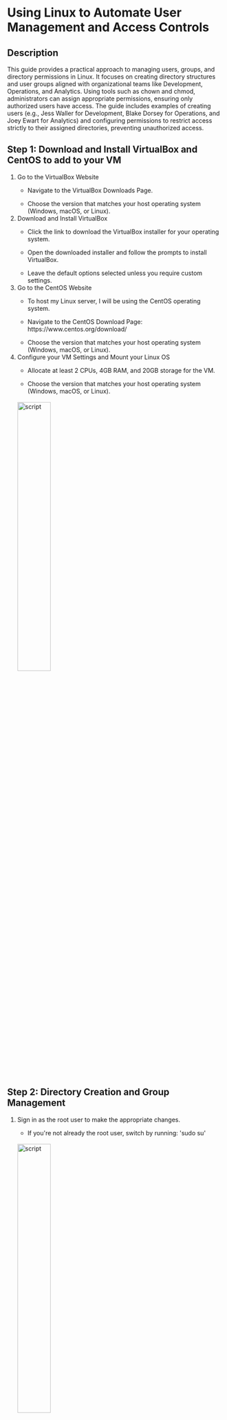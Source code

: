# Using Linux to Automate User Management and Access Controls
<h2>Description</h2>
This guide provides a practical approach to managing users, groups, and directory permissions in Linux. It focuses on creating directory structures and user groups aligned with organizational teams like Development, Operations, and Analytics. Using tools such as chown and chmod, administrators can assign appropriate permissions, ensuring only authorized users have access.
The guide includes examples of creating users (e.g., Jess Waller for Development, Blake Dorsey for Operations, and Joey Ewart for Analytics) and configuring permissions to restrict access strictly to their assigned directories, preventing unauthorized access.
<br />
<h2>Step 1: Download and Install VirtualBox and CentOS to add to your VM </h2>
<ol>
   <li>Go to the VirtualBox Website</li>
   <ul>
      <li>Navigate to the VirtualBox Downloads Page.</li>
   </ul>
   <ul>
      <li>Choose the version that matches your host operating system (Windows, macOS, or Linux).</li>
   </ul>
   <li>Download and Install VirtualBox</li>
   <ul>
      <li>Click the link to download the VirtualBox installer for your operating system.</li>
   </ul>
   <ul>
      <li>Open the downloaded installer and follow the prompts to install VirtualBox.</li>
   </ul>
   <ul>
      <li>Leave the default options selected unless you require custom settings.</li>
   </ul>
   <li>Go to the CentOS Website</li>
   <ul>
      <li>To host my Linux server, I will be using the CentOS operating system.</li>
   </ul>
   <ul>
      <li>Navigate to the CentOS Download Page: https://www.centos.org/download/</li>
   </ul>
   <ul>
      <li>Choose the version that matches your host operating system (Windows, macOS, or Linux).</li>
   </ul>
   <li>Configure your VM Settings and Mount your Linux OS</li>
   <ul>
      <li>Allocate at least 2 CPUs, 4GB RAM, and 20GB storage for the VM.</li>
   </ul>
   <ul>
      <li>Choose the version that matches your host operating system (Windows, macOS, or Linux).</li>
   </ul>
   <br><img src="https://imgur.com/yTznV63.png" height="40%" width="40%" alt="script"/>
   <br/>
</ol>
<h2>Step 2: Directory Creation and Group Management </h2>
<ol>
   <li>Sign in as the root user to make the appropriate changes.</li>
   <ul>
      <li>If you're not already the root user, switch by running: 'sudo su'</li>
   </ul>
   <br/>
   <img src="https://imgur.com/VxKIU5j.png" height="40%" width="40%" alt="script"/>
   <br/>
   <li>Create 3 directories: Engineering, Operations, Analytics</li>
   <img src="https://imgur.com/lDg1CTi.png" height="40%" width="40%" alt="script"/>
   <br/>
   <li>Create several blank dummy files in each directory:</li>
   <img src="https://imgur.com/4TM5d0s.png" height="40%" width="40%" alt="script" "/>
   <br/>
   <li>Using the command 'cd' to enter each created directory and 'ls' to view your created files.</li>
   <ul>
      <li>Explanation- cd means: change directory, ls means: list files, touch means: create new files </li>
   </ul>
   <img src="https://imgur.com/OctSqJH.png" height="40%" width="40%" alt="script" "/>
   <br/>
   <img src="https://imgur.com/Kb3ZvFA.png" height="40%" width="40%" alt="script" "/>
   <br/>
   <img src="https://imgur.com/SNiJSiJ.png" height="40%" width="40%" alt="script" "/>
   <br/>
   </ul>
   <li>Create 3 groups: Engineering, Operations, Analytics</li>
   <img src="https://imgur.com/7W7QiVt.png" height="40%" width="40%" alt="script" "/> <br/>
   <ul>
      <li>Run the following command 'cat /etc/group' to view a list of all the created groups. </li>
   </ul>
   <img src="https://imgur.com/at8JCC2.png" height="40%" width="40%" alt="script" "/> <br/>
   <li>Assign the respective group to each directory using the 'chown' command:</li>
   <ul>
      <li>Run the following commands: 'sudo chown root:Engineers Engineering', 'sudo chown root:Operations Operations', 'sudo chown root:DataAnalysts Analytics'. Then, run the command 'll'(displays a long list of file info) to list all the file permissions. </li>
   </ul>
   <img src="https://imgur.com/BxLxwMl.png" height="40%" width="40%" alt="script" "/> <br/>
   <li>Set permissions using chmod so only the group owner has access:</li>
   <img src="https://imgur.com/o3fHpll.png" height="40%" width="40%" alt="script" "/> <br/>
   <ul>
      <li>chmod: changes file permissions, 770 means: sets files or directory permissions so only the owner and group can read, write, and execurte while others cannot.  </li>
   </ul>
   <img src="https://imgur.com/S0l5PUS.png" height="40%" width="40%" alt="script" "/> <br/>
   <li>Create the users with their associated group and set passwords for them by running the  following commands:</li>
   <img src="https://imgur.com/GwGeTA2.png" height="40%" width="40%" alt="script" "/> <br/>

   <li>Explanation: </li>
   <ul>
    <li> -m: Creates a home directory for the user.</li>
   </ul>
   <ul>
    <li> -G Engineers: Adds the user to the Engineers group.</li>
   </ul>
   <ul>
    <li> -s /bin/bash: Sets /bin/bash as the default shell for the user.</li>
   </ul>
   <ul>
    <li>-c "Jordan Blake, jblake@linuxproject.com": Adds the full name and email to the comment (GECOS) field.</li>
   </ul>
   <ul>
    <li>echo "jblake:password" | sudo chpasswd: This sets the password for the user (password should be replaced with the actual password you want to assign).</li>
   </ul>
</ol>
<h2>Step 3: Verify User Prmissions </h2>
<ol>
   <li>Switch to each user and verify directory permissions. Switch to each user with su:</li>
    <br><img src="https://imgur.com/jW2Hd5J.png" height="30%" width="30%" alt="script"/></br>
   <ul>
      <li>Verify that only /Engineering is accessible to jblake by trying to cd into the other directories (/Operations and /Analytics). They should get a "Permission denied" error.</li>
   </ul>
   <ul>
      <li>Use the following commands to test:</li>
   </ul>
   <img src="https://imgur.com/wSFoM16.png" height="30%" width="30%" alt="script"/>
   <br/>
</ol>
<h2>Step 4: Create Bash Script for Automation </h2>
<ol>
   <li>Now, let’s create a bash script that automates everything we did for user and permission creation.</li>
   <ul>
      <li>Run the code: nano setup_users_and_permissions.sh</li>
   </ul>
   <img src="https://imgur.com/LfKoiGW.png" height="40%" width="40%" alt="script"/>
   <br/>

   <li>Create the bash script by running the following:</li>
   <ul>
      <img src="https://imgur.com/e8QQhBB.png" height="40%" width="40%" alt="script"/>
      <br/>
   </ul>

   </ul>
   <li>Make the script executable:</li>
   <ul>
      <li>Run the following script: chmod +x setup_users_and_permissions.sh</li>
      <img src="https://i.imgur.com/mdQCxCn.png" height="25%" width="25%" alt="script"/>
      <br/>
      <ul>
         <li>Add the following line of code:</li>
         <img src="https://i.imgur.com/nsauMaI.png" height="40%" width="40%" alt="script"/>
         <br/>
         <li>auth required pam_tally2.so: Specifies the use of the pam_tally2 module, which keeps a tally of failed login attempts for user accounts.
         <li>deny = 3: Sets a limit of 3 failed login attempts before the account is locked.</li>
         <li>unlock_time=600: Configures the lockout period to 600 seconds (10 minutes). After this time, the account is automatically unlocked.</li>
         <li>onerr=fail: Ensures that if there’s an error in the PAM module, access is denied by default.</li>
         <li>audit: Enables logging of authentication attempts, including both successful and failed logins.</li>
         </li>
      </ul>
   </ul>
</ol>
   <h2>Step 7: Conclusion</h2>
   In this project, I developed an automated user management solution for Linux, covering onboarding, access control, and offboarding. I created a Bash script to automate account creation with secure default settings, restricted SSH access based on roles, and implemented group-based access controls. The project also includes login monitoring for proactive security and regular user access reviews, ensuring that only authorized users have access. This demonstrates my skills in Linux administration, automation, and security, showcasing essential competencies for a System Administrator role.     
</ol>
